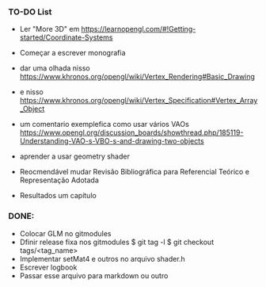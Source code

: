 ### TO-DO List

* Ler "More 3D" em https://learnopengl.com/#!Getting-started/Coordinate-Systems
* Começar a escrever monografia
* dar uma olhada nisso https://www.khronos.org/opengl/wiki/Vertex_Rendering#Basic_Drawing
* e nisso https://www.khronos.org/opengl/wiki/Vertex_Specification#Vertex_Array_Object
* um comentario exemplefica como usar vários VAOs https://www.opengl.org/discussion_boards/showthread.php/185119-Understanding-VAO-s-VBO-s-and-drawing-two-objects
* aprender a usar geometry shader

* Reocmendável mudar Revisão Bibliográfica para Referencial Teórico e Representação Adotada

* Resultados um capítulo

### DONE:

* Colocar GLM no gitmodules
* Dfinir release fixa nos gitmodules
    $ git tag -l
    $ git checkout tags/<tag_name>
* Implementar setMat4 e outros no arquivo shader.h
* Escrever logbook
* Passar esse arquivo para markdown ou outro

